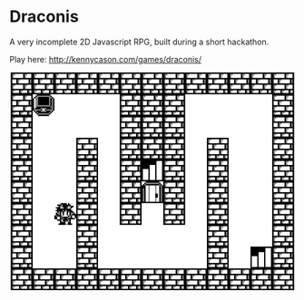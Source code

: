 Draconis
=================

A very incomplete 2D Javascript RPG, built during a short hackathon.

Play here: http://kennycason.com/games/draconis/

<img src="/screenshot.jpg?raw=true"/>
